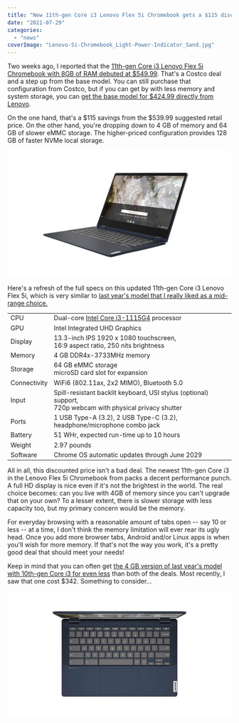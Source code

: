 ```yaml
---
title: "New 11th-gen Core i3 Lenovo Flex 5i Chromebook gets a $115 discount: $424.99"
date: "2021-07-29"
categories: 
  - "news"
coverImage: "Lenovo-5i-Chromebook_Light-Power-Indicator_Sand.jpg"
---
```


Two weeks ago, I reported that the [11th-gen Core i3 Lenovo Flex 5i Chromebook with 8GB of RAM debuted at $549.99](https://www.aboutchromebooks.com/news/mwc-2021-lenovo-chromebook-5i-and-flex-5i-debut-look-great-on-paper/). That's a Costco deal and a step up from the base model. You can still purchase that configuration from Costco, but if you can get by with less memory and system storage, you can [get the base model for $424.99 directly from Lenovo](https://www.lenovo.com/us/en/laptops/lenovo/student-chromebooks/IdeaPad-Flex-5i-Chromebook-Gen-6/p/WMD00000497).

On the one hand, that's a $115 savings from the $539.99 suggested retail price. On the other hand, you're dropping down to 4 GB of memory and 64 GB of slower eMMC storage. The higher-priced configuration provides 128 GB of faster NVMe local storage.

![11th-gen Core i3 Lenovo Flex 5i Chromebook](images/lenovo-flex-5i-chromebook-gen-6-ab-02-1024x576.jpg)

Here's a refresh of the full specs on this updated 11th-gen Core i3 Lenovo Flex 5i, which is very similar to [last year's model that I really liked as a mid-range choice.](https://www.aboutchromebooks.com/news/lenovo-flex-5-chromebook-hands-on-and-first-impressions/)

<table><tbody><tr><td>CPU</td><td>Dual-core <a href="https://ark.intel.com/content/www/us/en/ark/products/208652/intel-core-i3-1115g4-processor-6m-cache-up-to-4-10-ghz.html" target="_blank" rel="noreferrer noopener">Intel Core i3-1115G4</a> processor</td></tr><tr><td>GPU</td><td>Intel Integrated UHD Graphics</td></tr><tr><td>Display</td><td>13.3-inch IPS 1920 x 1080 touchscreen,<br>16:9 aspect ratio, 250 nits brightness</td></tr><tr><td>Memory</td><td>4 GB DDR4x-3733MHz memory</td></tr><tr><td>Storage</td><td>64 GB eMMC storage<br>microSD card slot for expansion</td></tr><tr><td>Connectivity</td><td>WiFi6 (802.11ax, 2x2 MIMO), Bluetooth 5.0</td></tr><tr><td>Input</td><td>Spill-resistant backlit keyboard, USI stylus (optional) support,<br>720p webcam with physical privacy shutter</td></tr><tr><td>Ports</td><td>1 USB Type-A (3.2), 2 USB Type-C (3.2),<br>headphone/microphone combo jack</td></tr><tr><td>Battery</td><td>51 WHr, expected run-time up to 10 hours</td></tr><tr><td>Weight</td><td>2.97 pounds</td></tr><tr><td>Software</td><td>Chrome OS automatic updates through June 2029</td></tr></tbody></table>

All in all, this discounted price isn't a bad deal. The newest 11th-gen Core i3 in the Lenovo Flex 5i Chromebook from packs a decent performance punch. A full HD display is nice even if it's not the brightest in the world. The real choice becomes: can you live with 4GB of memory since you can't upgrade that on your own? To a lesser extent, there is slower storage with less capacity too, but my primary concern would be the memory.

For everyday browsing with a reasonable amount of tabs open -- say 10 or less -- at a time, I don't think the memory limitation will ever rear its ugly head. Once you add more browser tabs, Android and/or Linux apps is when you'll wish for more memory. If that's not the way you work, it's a pretty good deal that should meet your needs!

Keep in mind that you can often get [the 4 GB version of last year's model with 10th-gen Core i3 for even less](https://www.aboutchromebooks.com/news/this-lenovo-chromebook-flex-5-sale-is-almost-as-good-as-the-amazon-prime-day-deal/) than both of the deals. Most recently, I saw that one cost $342. Something to consider...

![11th-gen Core i3 Lenovo Flex 5i Chromebook](images/lenovo-flex-5i-chromebook-gen-6-ab-05.jpg)
